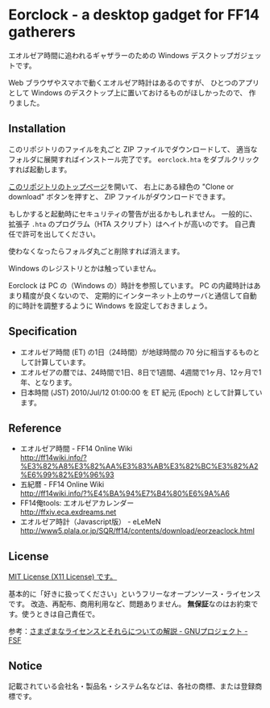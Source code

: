 # Eorclock - a desktop gadget for FF14 gatherers

エオルゼア時間に追われるギャザラーのための Windows デスクトップガジェットです。

Web ブラウザやスマホで動くエオルゼア時計はあるのですが、
ひとつのアプリとして Windows のデスクトップ上に置いておけるものがほしかったので、
作りました。


## Installation

このリポジトリのファイルを丸ごと ZIP ファイルでダウンロードして、
適当なフォルダに展開すればインストール完了です。
`eorclock.hta` をダブルクリックすれば起動します。

[このリポジトリのトップページ](https://github.com/quercus2011/eorclock)を開いて、
右上にある緑色の "Clone or download" ボタンを押すと、
ZIP ファイルがダウンロードできます。

もしかすると起動時にセキュリティの警告が出るかもしれません。
一般的に、拡張子 `.hta` のプログラム（HTA スクリプト）はヘイトが高いのです。
自己責任で許可を出してください。

使わなくなったらフォルダ丸ごと削除すれば消えます。

Windows のレジストリとかは触っていません。

Eorclock は PC の（Windows の）時計を参照しています。
PC の内蔵時計はあまり精度が良くないので、
定期的にインターネット上のサーバと通信して自動的に時計を調整するように
Windows を設定しておきましょう。


## Specification

 - エオルゼア時間 (ET) の1日（24時間）が地球時間の 70 分に相当するものとして計算しています。
 - エオルゼアの暦では、24時間で1日、8日で1週間、4週間で1ヶ月、12ヶ月で1年、となります。
 - 日本時間 (JST) 2010/Jul/12 01:00:00 を ET 紀元 (Epoch) として計算しています。


## Reference

 - エオルゼア時間 - FF14 Online Wiki    
   http://ff14wiki.info/?%E3%82%A8%E3%82%AA%E3%83%AB%E3%82%BC%E3%82%A2%E6%99%82%E9%96%93
 - 五紀暦 - FF14 Online Wiki    
   http://ff14wiki.info/?%E4%BA%94%E7%B4%80%E6%9A%A6
 - FF14俺tools: エオルゼアカレンダー    
   http://ffxiv.eca.exdreams.net
 - エオルゼア時計（Javascript版） - eLeMeN    
   http://www5.plala.or.jp/SQR/ff14/contents/download/eorzeaclock.html


## License

[MIT License (X11 License) です。](https://github.com/quercus2011/eorclock/blob/master/LICENSE)

基本的に「好きに扱ってください」というフリーなオープンソース・ライセンスです。
改造、再配布、商用利用など、問題ありません。
**無保証**なのはお約束です。使うときは自己責任で。

参考：[さまざまなライセンスとそれらについての解説 - GNUプロジェクト - FSF](https://www.gnu.org/licenses/license-list.ja.html#X11License)


## Notice

記載されている会社名・製品名・システム名などは、各社の商標、または登録商標です。
